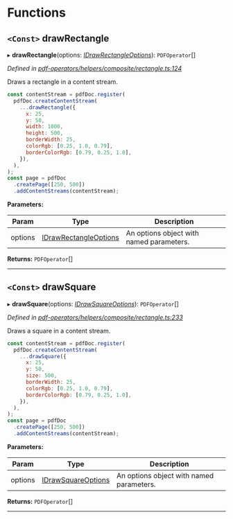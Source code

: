 

# Functions

<a id="drawrectangle"></a>

## `<Const>` drawRectangle

▸ **drawRectangle**(options: *[IDrawRectangleOptions](../interfaces/_pdf_operators_helpers_composite_rectangle_.idrawrectangleoptions.md)*): `PDFOperator`[]

*Defined in [pdf-operators/helpers/composite/rectangle.ts:124](https://github.com/Hopding/pdf-lib/blob/ccd5602/src/core/pdf-operators/helpers/composite/rectangle.ts#L124)*

Draws a rectangle in a content stream.

```javascript
const contentStream = pdfDoc.register(
  pdfDoc.createContentStream(
    ...drawRectangle({
      x: 25,
      y: 50,
      width: 1000,
      height: 500,
      borderWidth: 25,
      colorRgb: [0.25, 1.0, 0.79],
      borderColorRgb: [0.79, 0.25, 1.0],
    }),
  ),
);
const page = pdfDoc
  .createPage([250, 500])
  .addContentStreams(contentStream);
```

**Parameters:**

| Param | Type | Description |
| ------ | ------ | ------ |
| options | [IDrawRectangleOptions](../interfaces/_pdf_operators_helpers_composite_rectangle_.idrawrectangleoptions.md) |  An options object with named parameters. |

**Returns:** `PDFOperator`[]

___
<a id="drawsquare"></a>

## `<Const>` drawSquare

▸ **drawSquare**(options: *[IDrawSquareOptions](../interfaces/_pdf_operators_helpers_composite_rectangle_.idrawsquareoptions.md)*): `PDFOperator`[]

*Defined in [pdf-operators/helpers/composite/rectangle.ts:233](https://github.com/Hopding/pdf-lib/blob/ccd5602/src/core/pdf-operators/helpers/composite/rectangle.ts#L233)*

Draws a square in a content stream.

```javascript
const contentStream = pdfDoc.register(
  pdfDoc.createContentStream(
    ...drawSquare({
      x: 25,
      y: 50,
      size: 500,
      borderWidth: 25,
      colorRgb: [0.25, 1.0, 0.79],
      borderColorRgb: [0.79, 0.25, 1.0],
    }),
  ),
);
const page = pdfDoc
  .createPage([250, 500])
  .addContentStreams(contentStream);
```

**Parameters:**

| Param | Type | Description |
| ------ | ------ | ------ |
| options | [IDrawSquareOptions](../interfaces/_pdf_operators_helpers_composite_rectangle_.idrawsquareoptions.md) |  An options object with named parameters. |

**Returns:** `PDFOperator`[]

___

